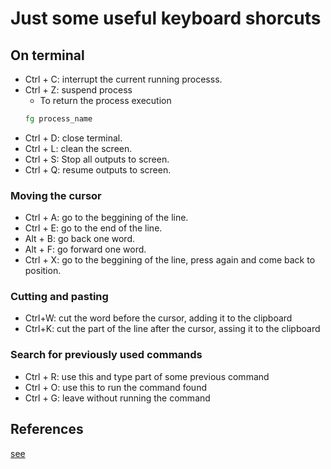 # Just some useful keyboard shorcuts
## On terminal
* Ctrl + C: interrupt the current running processs.
* Ctrl + Z: suspend process
    * To return the process execution 
    ```bash
    fg process_name
    ```
* Ctrl + D: close terminal.
* Ctrl + L: clean the screen.
* Ctrl + S: Stop all outputs to screen.
* Ctrl + Q: resume outputs to screen.

### Moving the cursor
* Ctrl + A: go to the beggining of the line.
* Ctrl + E: go to the end of the line.
* Alt + B: go back one word.
* Alt + F: go forward one word.
* Ctrl + X: go to the beggining of the line, press again and come back to position.

### Cutting and pasting
* Ctrl+W: cut the word before the cursor, adding it to the clipboard
* Ctrl+K: cut the part of the line after the cursor, assing it to the clipboard

### Search for previously used commands
* Ctrl + R: use this and type part of some previous command 
* Ctrl + O: use this to run the command found
* Ctrl + G: leave without running the command

## References
[see](https://www.howtogeek.com/howto/ubuntu/keyboard-shortcuts-for-bash-command-shell-for-ubuntu-debian-suse-redhat-linux-etc/)
